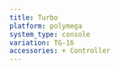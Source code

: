 ```yaml
---
title: Turbo
platform: polymega
system_type: console
variation: TG-16
accessories: + Controller
---
```

